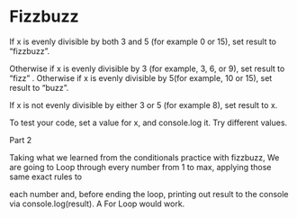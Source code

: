 # Fizzbuzz

If x is evenly divisible by both 3 and 5 (for example 0 or 15), set result to “fizzbuzz”.

Otherwise if x is evenly divisible by 3 (for example, 3, 6, or 9), set result to “fizz”
.
Otherwise if x is evenly divisible by 5(for example, 10 or 15), set result to “buzz”.

If x is not evenly divisible by either 3 or 5 (for example 8), set result to x.

To test your code, set a value for x, and console.log it. Try different values. 


Part 2

Taking what we learned from the conditionals practice with fizzbuzz, We are going to Loop through every number from 1 to max, applying those same exact rules to 

each number and, before ending the loop, printing out result to the console via console.log(result). A For Loop would work. 

